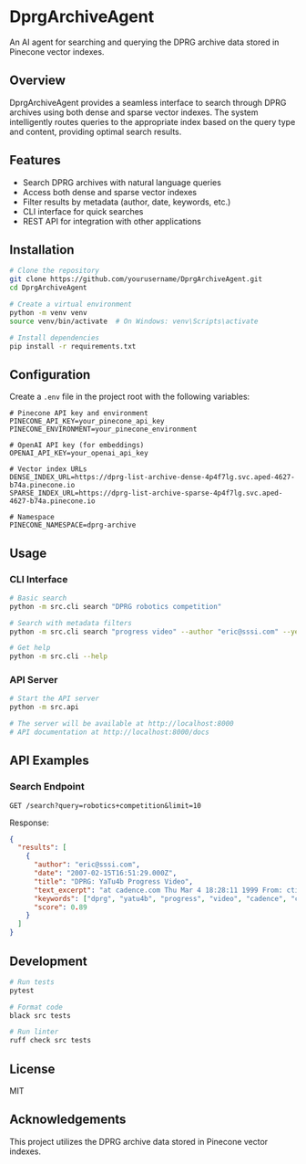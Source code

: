 # DprgArchiveAgent

An AI agent for searching and querying the DPRG archive data stored in Pinecone vector indexes.

## Overview

DprgArchiveAgent provides a seamless interface to search through DPRG archives using both dense and sparse vector indexes. The system intelligently routes queries to the appropriate index based on the query type and content, providing optimal search results.

## Features

- Search DPRG archives with natural language queries
- Access both dense and sparse vector indexes
- Filter results by metadata (author, date, keywords, etc.)
- CLI interface for quick searches
- REST API for integration with other applications

## Installation

```bash
# Clone the repository
git clone https://github.com/yourusername/DprgArchiveAgent.git
cd DprgArchiveAgent

# Create a virtual environment
python -m venv venv
source venv/bin/activate  # On Windows: venv\Scripts\activate

# Install dependencies
pip install -r requirements.txt
```

## Configuration

Create a `.env` file in the project root with the following variables:

```
# Pinecone API key and environment
PINECONE_API_KEY=your_pinecone_api_key
PINECONE_ENVIRONMENT=your_pinecone_environment

# OpenAI API key (for embeddings)
OPENAI_API_KEY=your_openai_api_key

# Vector index URLs
DENSE_INDEX_URL=https://dprg-list-archive-dense-4p4f7lg.svc.aped-4627-b74a.pinecone.io
SPARSE_INDEX_URL=https://dprg-list-archive-sparse-4p4f7lg.svc.aped-4627-b74a.pinecone.io

# Namespace
PINECONE_NAMESPACE=dprg-archive
```

## Usage

### CLI Interface

```bash
# Basic search
python -m src.cli search "DPRG robotics competition"

# Search with metadata filters
python -m src.cli search "progress video" --author "eric@sssi.com" --year 2007

# Get help
python -m src.cli --help
```

### API Server

```bash
# Start the API server
python -m src.api

# The server will be available at http://localhost:8000
# API documentation at http://localhost:8000/docs
```

## API Examples

### Search Endpoint

```
GET /search?query=robotics+competition&limit=10
```

Response:
```json
{
  "results": [
    {
      "author": "eric@sssi.com",
      "date": "2007-02-15T16:51:29.000Z",
      "title": "DPRG: YaTu4b Progress Video",
      "text_excerpt": "at cadence.com Thu Mar 4 18:28:11 1999 From: ctimmons at cadence.com (Clay Timmons) Date: Thu Feb 15 16:51:30 2007 Subject: DPRG: Contestants please read this Message-ID: <mailman.8215.1171579890.5280.dprglist@dprg.org> Contestants, A few before, dur",
      "keywords": ["dprg", "yatu4b", "progress", "video", "cadence", "com"],
      "score": 0.89
    }
  ]
}
```

## Development

```bash
# Run tests
pytest

# Format code
black src tests

# Run linter
ruff check src tests
```

## License

MIT

## Acknowledgements

This project utilizes the DPRG archive data stored in Pinecone vector indexes.
